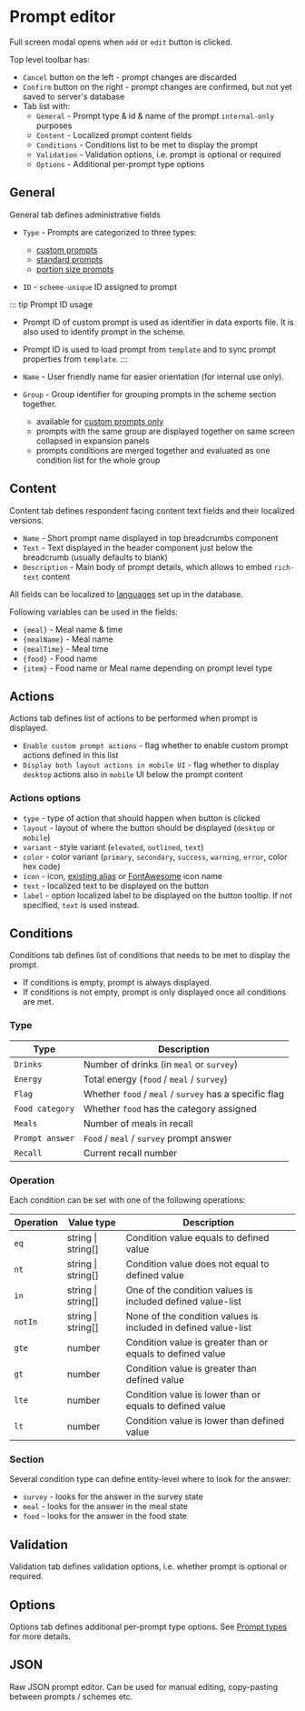 # Prompt editor

Full screen modal opens when `add` or `edit` button is clicked.

Top level toolbar has:

- `Cancel` button on the left - prompt changes are discarded
- `Confirm` button on the right - prompt changes are confirmed, but not yet saved to server's database
- Tab list with:
  - `General` - Prompt type & id & name of the prompt `internal-only` purposes
  - `Content` - Localized prompt content fields
  - `Conditions` - Conditions list to be met to display the prompt
  - `Validation` - Validation options, i.e. prompt is optional or required
  - `Options` - Additional per-prompt type options

## General

General tab defines administrative fields

- `Type` - Prompts are categorized to three types:

  - [custom prompts](/admin/surveys/prompt-types#custom-prompts)
  - [standard prompts](/admin/surveys/prompt-types#standard-prompts)
  - [portion size prompts](/admin/surveys/prompt-types#portion-size-prompts)

- `ID` - `scheme-unique` ID assigned to prompt

::: tip Prompt ID usage

- Prompt ID of custom prompt is used as identifier in data exports file. It is also used to identify prompt in the scheme.
- Prompt ID is used to load prompt from `template` and to sync prompt properties from `template`.
  :::

- `Name` - User friendly name for easier orientation (for internal use only).

- `Group` - Group identifier for grouping prompts in the scheme section together.
  - available for [custom prompts only](/admin/surveys/prompt-types#custom-prompts)
  - prompts with the same group are displayed together on same screen collapsed in expansion panels
  - prompts conditions are merged together and evaluated as one condition list for the whole group

## Content

Content tab defines respondent facing content text fields and their localized versions.

- `Name` - Short prompt name displayed in top breadcrumbs component
- `Text` - Text displayed in the header component just below the breadcrumb (usually defaults to blank)
- `Description` - Main body of prompt details, which allows to embed `rich-text` content

All fields can be localized to [languages](/admin/localization/languages) set up in the database.

Following variables can be used in the fields:

- `{meal}` - Meal name & time
- `{mealName}` - Meal name
- `{mealTime}` - Meal time
- `{food}` - Food name
- `{item}` - Food name or Meal name depending on prompt level type

## Actions

Actions tab defines list of actions to be performed when prompt is displayed.

- `Enable custom prompt actions` - flag whether to enable custom prompt actions defined in this list
- `Display both layout actions in mobile UI` - flag whether to display `desktop` actions also in `mobile` UI below the prompt content

### Actions options

- `type` - type of action that should happen when button is clicked
- `layout` - layout of where the button should be displayed (`desktop` or `mobile`)
- `variant` - style variant (`elevated`, `outlined`, `text`)
- `color` - color variant (`primary`, `secondary`, `success`, `warning`, `error`, color hex code)
- `icon` - icon, [existing alias](https://github.com/MRC-Epid-it24/intake24/blob/master/apps/survey/src/plugins/vuetify.ts) or [FontAwesome](https://fontawesome.com/search?o=r&m=free) icon name
- `text` - localized text to be displayed on the button
- `label` - option localized label to be displayed on the button tooltip. If not specified, `text` is used instead.

## Conditions

Conditions tab defines list of conditions that needs to be met to display the prompt.

- If conditions is empty, prompt is always displayed.
- If conditions is not empty, prompt is only displayed once all conditions are met.

### Type

| Type            | Description                                            |
| --------------- | ------------------------------------------------------ |
| `Drinks`        | Number of drinks (in `meal` or `survey`)               |
| `Energy`        | Total energy (`food` / `meal` / `survey`)              |
| `Flag`          | Whether `food` / `meal` / `survey` has a specific flag |
| `Food category` | Whether `food` has the category assigned               |
| `Meals`         | Number of meals in recall                              |
| `Prompt answer` | `Food` / `meal` / `survey` prompt answer               |
| `Recall`        | Current recall number                                  |

### Operation

Each condition can be set with one of the following operations:

| Operation | Value type         | Description                                                    |
| --------- | ------------------ | -------------------------------------------------------------- |
| `eq`      | string \| string[] | Condition value equals to defined value                        |
| `nt`      | string \| string[] | Condition value does not equal to defined value                |
| `in`      | string \| string[] | One of the condition values is included defined value-list     |
| `notIn`   | string \| string[] | None of the condition values is included in defined value-list |
| `gte`     | number             | Condition value is greater than or equals to defined value     |
| `gt`      | number             | Condition value is greater than defined value                  |
| `lte`     | number             | Condition value is lower than or equals to defined value       |
| `lt`      | number             | Condition value is lower than defined value                    |

### Section

Several condition type can define entity-level where to look for the answer:

- `survey` - looks for the answer in the survey state
- `meal` - looks for the answer in the meal state
- `food` - looks for the answer in the food state

## Validation

Validation tab defines validation options, i.e. whether prompt is optional or required.

## Options

Options tab defines additional per-prompt type options. See [Prompt types](/admin/surveys/prompt-types) for more details.

## JSON

Raw JSON prompt editor. Can be used for manual editing, copy-pasting between prompts / schemes etc.
